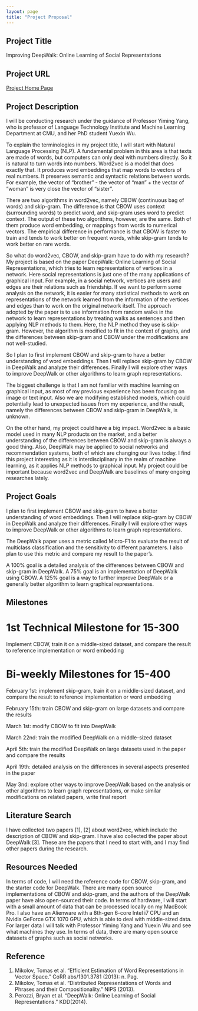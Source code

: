 ```yaml
--- 
layout: page 
title: "Project Proposal"
---
```


## Project Title 

Improving DeepWalk: Online Learning of Social Representations

## Project URL 

[Project Home Page](http://dongyuli.github.io/parallel_deepwalk/)

## Project Description

I will be conducting research under the guidance of Professor Yiming Yang, who is professor of Language Technology Institute and Machine Learning Department at CMU, and her PhD student Yuexin Wu.

To explain the terminologies in my project title, I will start with Natural Language Processing (NLP). A fundamental problem in this area is that texts are made of words, but computers can only deal with numbers directly. So it is natural to turn words into numbers. Word2vec is a model that does exactly that. It produces word embeddings that map words to vectors of real numbers. It preserves semantic and syntactic relations between words. For example, the vector of “brother” - the vector of “man” + the vector of “woman” is very close the vector of “sister”.

There are two algorithms in word2vec, namely CBOW (continuous bag of words) and skip-gram. The difference is that CBOW uses context (surrounding words) to predict word, and skip-gram uses word to predict context. The output of these two algorithms, however, are the same. Both of them produce word embedding, or mappings from words to numerical vectors. The empirical difference in performance is that CBOW is faster to train and tends to work better on frequent words, while skip-gram tends to work better on rare words.

So what do word2vec, CBOW, and skip-gram have to do with my research? My project is based on the paper DeepWalk: Online Learning of Social Representations, which tries to learn representations of vertices in a network. Here social representations is just one of the many applications of graphical input. For example, in a social network, vertices are users and edges are their relations such as friendship. If we want to perform some analysis on the network, it is easier for many statistical methods to work on representations of the network learned from the information of the vertices and edges than to work on the original network itself. The approach adopted by the paper is to use information from random walks in the network to learn representations by treating walks as sentences and then applying NLP methods to them. Here, the NLP method they use is skip-gram. However, the algorithm is modified to fit in the context of graphs, and the differences between skip-gram and CBOW under the modifications are not well-studied.

So I plan to first implement CBOW and skip-gram to have a better understanding of word embeddings. Then I will replace skip-gram by CBOW in DeepWalk and analyze their differences. Finally I will explore other ways to improve DeepWalk or other algorithms to learn graph representations.

The biggest challenge is that I am not familiar with machine learning on graphical input, as most of my previous experience has been focusing on image or text input. Also we are modifying established models, which could potentially lead to unexpected issues from my experience, and the result, namely the differences between CBOW and skip-gram in DeepWalk, is unknown.

On the other hand, my project could have a big impact. Word2vec is a basic model used in many NLP products on the market, and a better understanding of the differences between CBOW and skip-gram is always a good thing. Also, DeepWalk may be applied to social networks and recommendation systems, both of which are changing our lives today. I find this project interesting as it is interdisciplinary in the realm of machine learning, as it applies NLP methods to graphical input. My project could be important because word2vec and DeepWalk are baselines of many ongoing researches lately.

## Project Goals

I plan to first implement CBOW and skip-gram to have a better understanding of word embeddings. Then I will replace skip-gram by CBOW in DeepWalk and analyze their differences. Finally I will explore other ways to improve DeepWalk or other algorithms to learn graph representations.

The DeepWalk paper uses a metric called Micro-F1 to evaluate the result of multiclass classification and the sensitivity to different parameters. I also plan to use this metric and compare my result to the paper’s.

A 100% goal is a detailed analysis of the differences between CBOW and skip-gram in DeepWalk. A 75% goal is an implementation of DeepWalk using CBOW. A 125% goal is a way to further improve DeepWalk or a generally better algorithm to learn graphical representations.

## Milestones

# 1st Technical Milestone for 15-300

Implement CBOW, train it on a middle-sized dataset, and compare the result to reference implementation or word embedding

# Bi-weekly Milestones for 15-400

February 1st: implement skip-gram, train it on a middle-sized dataset, and compare the result to reference implementation or word embedding

February 15th: train CBOW and skip-gram on large datasets and compare the results

March 1st: modify CBOW to fit into DeepWalk

March 22nd: train the modified DeepWalk on a middle-sized dataset

April 5th: train the modified DeepWalk on large datasets used in the paper and compare the results

April 19th: detailed analysis on the differences in several aspects presented in the paper

May 3nd: explore other ways to improve DeepWalk based on the analysis or other algorithms to learn graph representations, or make similar modifications on related papers, write final report

## Literature Search

I have collected two papers [1], [2] about word2vec, which include the description of CBOW and skip-gram. I have also collected the paper about DeepWalk [3]. These are the papers that I need to start with, and I may find other papers during the research.

## Resources Needed
In terms of code, I will need the reference code for CBOW, skip-gram, and the starter code for DeepWalk. There are many open source implementations of CBOW and skip-gram, and the authors of the DeepWalk paper have also open-sourced their code. In terms of hardware, I will start with a small amount of data that can be processed locally on my MacBook Pro. I also have an Alienware with a 8th-gen 6-core Intel i7 CPU and an Nvidia GeForce GTX 1070 GPU, which is able to deal with middle-sized data. For larger data I will talk with Professor Yiming Yang and Yuexin Wu and see what machines they use. In terms of data, there are many open source datasets of graphs such as social networks.

## Reference 

1. Mikolov, Tomas et al. “Efficient Estimation of Word Representations in Vector Space.” CoRR abs/1301.3781 (2013): n. Pag.
2. Mikolov, Tomas et al. “Distributed Representations of Words and Phrases and their Compositionality.” NIPS (2013).
3. Perozzi, Bryan et al. “DeepWalk: Online Learning of Social Representations.” KDD(2014).



